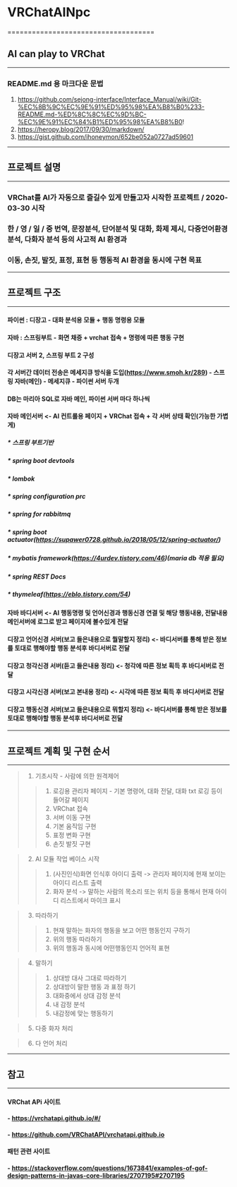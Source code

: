 # VRChatAINpc
====================================

## AI can play to VRChat
------------------------------------

### README.md 용 마크다운 문법
1. https://github.com/sejong-interface/Interface_Manual/wiki/Git-%EC%8B%9C%EC%9E%91%ED%95%98%EA%B8%B0%233-README.md-%ED%8C%8C%EC%9D%BC-%EC%9E%91%EC%84%B1%ED%95%98%EA%B8%B0!
2. https://heropy.blog/2017/09/30/markdown/
3. https://gist.github.com/ihoneymon/652be052a0727ad59601


***

## 프로젝트 설명 
-------------------------------------

### VRChat를 AI가 자동으로 즐길수 있게 만들고자 시작한 프로젝트 / 2020-03-30 시작
### 한 / 영 / 일 / 중 번역, 문장분석, 단어분석 및 대화, 화제 제시, 다중언어환경 분석, 다화자 분석 등의 사고적 AI 환경과
### 이동, 손짓, 발짓, 표정, 표현 등 행동적 AI 환경을 동시에 구현 목표

***

## 프로젝트 구조
-------------------------------------


#### 파이썬 : 디장고 - 대화 분석용 모듈 + 행동 명령용 모듈
#### 자바 : 스프링부트 - 화면 채증 + vrchat 접속 + 명령에 따른 행동 구현
#### 디장고 서버 2, 스프링 부트 2 구성

#### 각 서버간 데이터 전송은 메세지큐 방식을 도입(https://www.smoh.kr/289) - 스프링 자바(메인) - 메세지큐 - 파이썬 서버 두개

#### DB는 마리아 SQL로 자바 메인, 파이썬 서버 마다 하나씩

#### 자바 메인서버 <- AI 컨트롤용 페이지 + VRChat 접속 + 각 서버 상태 확인(가능한 가볍게)
##### * 스프링 부트기반
##### * spring boot devtools
##### * lombok
##### * spring configuration prc
##### * spring for rabbitmq
##### * spring boot actuator(https://supawer0728.github.io/2018/05/12/spring-actuator/)
##### * mybatis framework(https://4urdev.tistory.com/46)(maria db 적용 필요)
##### * spring REST Docs
##### * thymeleaf(https://eblo.tistory.com/54)

#### 자바 바디서버 <- AI 행동명령 및 언어신경과 행동신경 연결 및 해당 행동내용, 전달내용 메인서버에 로그로 받고 페이지에 볼수있게 전달

#### 디장고 언어신경 서버(보고 들은내용으로 뭘말할지 정리) <- 바디서버를 통해 받은 정보를 토대로 행해야할 행동 분석후 바디서버로 전달
#### 디장고 청각신경 서버(듣고 들은내용 정리) <- 청각에 따른 정보 획득 후 바디서버로 전달
#### 디장고 시각신경 서버(보고 본내용 정리) <- 시각에 따른 정보 획득 후 바디서버로 전달
#### 디장고 행동신경 서버(보고 들은내용으로 뭐할지 정리) <- 바디서버를 통해 받은 정보를 토대로 행해야할 행동 분석후 바디서버로 전달


***

## 프로젝트 계획  및 구현 순서
-------------------------------------------

> 1. 기초시작 - 사람에 의한 원격제어
  >> 1. 로깅용 관리자 페이지 - 기본 명령어, 대화 전달, 대화 txt 로깅 등이 들어갈 페이지
  >> 2. VRChat 접속
  >> 3. 서버 이동 구현
  >> 4. 기본 움직임 구현
  >> 5. 표정 변화 구현
  >> 6. 손짓 발짓 구현 
  
> 2. AI 모듈 작업 베이스 시작
  >> 1. (사진인식)화면 인식후 아이디 출력 -> 관리자 페이지에 현재 보이는 아이디 리스트 출력
  >> 2. 화자 분석 -> 말하는 사람의 목소리 또는 위치 등을 통해서 현재 아이디 리스트에서 마이크 표시
 
> 3. 따라하기
  >> 1. 현재 말하는 화자의 행동을 보고 어떤 행동인지 구하기
  >> 2. 위의 행동 따라하기
  >> 3. 위의 행동과 동시에 어떤행동인지 언어적 표현
   
> 4. 말하기
  >> 1. 상대방 대사 그대로 따라하기
  >> 2. 상대방이 말한 행동 과 표정 하기
  >> 3. 대화중에서 상대 감정 분석 
  >> 4. 내 감정 분석
  >> 5. 내감정에 맞는 행동하기

> 5. 다중 화자 처리

> 6. 다 언어 처리

***

## 참고 
----------------

#### VRChat APi 사이트  
#### - https://vrchatapi.github.io/#/  
#### - https://github.com/VRChatAPI/vrchatapi.github.io  

#### 패턴 관련 사이트 
#### - https://stackoverflow.com/questions/1673841/examples-of-gof-design-patterns-in-javas-core-libraries/2707195#2707195 

